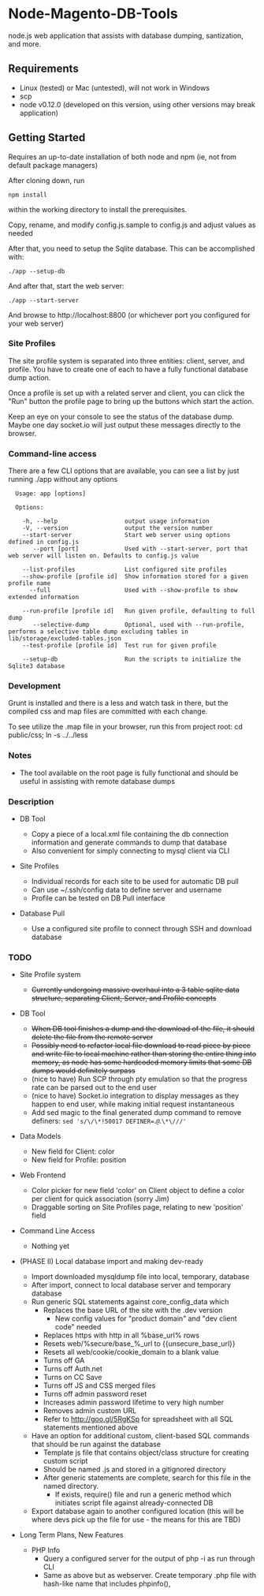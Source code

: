 Node-Magento-DB-Tools
=====================

node.js web application that assists with database dumping, santization, and more.

Requirements
---------------
* Linux (tested) or Mac (untested), will not work in Windows
* scp
* node v0.12.0 (developed on this version, using other versions may break application)


Getting Started
---------------

Requires an up-to-date installation of both node and npm (ie, not from default package managers)

After cloning down, run 
    
    npm install
    
within the working directory to install the prerequisites.

Copy, rename, and modify config.js.sample to config.js and adjust values as needed

After that, you need to setup the Sqlite database. This can be accomplished with:

    ./app --setup-db
    
And after that, start the web server:

    ./app --start-server
    
And browse to http://localhost:8800 (or whichever port you configured for your web server)

### Site Profiles
The site profile system is separated into three entities: client, server, and profile. You have to create one of each to have a fully functional database dump action.

Once a profile is set up with a related server and client, you can click the "Run" button the profile page to bring up the buttons which start the action.
 
Keep an eye on your console to see the status of the database dump. Maybe one day socket.io will just output these messages directly to the browser.

### Command-line access
There are a few CLI options that are available, you can see a list by just running ./app without any options

      Usage: app [options]
    
      Options:
    
        -h, --help                   output usage information
        -V, --version                output the version number
        --start-server               Start web server using options defined in config.js
           --port [port]             Used with --start-server, port that web server will listen on. Defaults to config.js value
                                     
        --list-profiles              List configured site profiles
        --show-profile [profile id]  Show information stored for a given profile name
          --full                     Used with --show-profile to show extended information
                                     
        --run-profile [profile id]   Run given profile, defaulting to full dump
           --selective-dump          Optional, used with --run-profile, performs a selective table dump excluding tables in lib/storage/excluded-tables.json
        --test-profile [profile id]  Test run for given profile
                                     
        --setup-db                   Run the scripts to initialize the Sqlite3 database


### Development
Grunt is installed and there is a less and watch task in there, but the compiled css and map files are committed with each change.

To see utilize the .map file in your browser, run this from project root: cd public/css; ln -s ../../less


### Notes
* The tool available on the root page is fully functional and should be useful in assisting with remote database dumps


### Description
* DB Tool
    * Copy a piece of a local.xml file containing the db connection information and generate commands to dump that database
    * Also convenient for simply connecting to mysql client via CLI

* Site Profiles
    * Individual records for each site to be used for automatic DB pull
    * Can use ~/.ssh/config data to define server and username
    * Profile can be tested on DB Pull interface

* Database Pull
    * Use a configured site profile to connect through SSH and download database


### TODO

* Site Profile system
    * ~~Currently undergoing massive overhaul into a 3 table sqlite data structure, separating Client, Server, and Profile concepts~~
        
* DB Tool
    * ~~When DB tool finishes a dump and the download of the file, it should delete the file from the remote server~~
    * ~~Possibly need to refactor local file download to read piece by piece and write file to local machine rather than storing the entire thing into memory, as node has some hardcoded memory limits that some DB dumps would definitely surpass~~
    * (nice to have) Run SCP through pty emulation so that the progress rate can be parsed out to the end user
    * (nice to have) Socket.io integration to display messages as they happen to end user, while making initial request instantaneous 
    * Add sed magic to the final generated dump command to remove definers: `sed 's/\/\*!50017 DEFINER=`.*`@`.*`\*\///'`

* Data Models
    * New field for Client: color
    * New field for Profile: position
    
* Web Frontend
    * Color picker for new field 'color' on Client object to define a color per client for quick association (sorry Jim)
    * Draggable sorting on Site Profiles page, relating to new 'position' field

* Command Line Access
    * Nothing yet
    
* (PHASE II) Local database import and making dev-ready 
    * Import downloaded mysqldump file into local, temporary, database
    * After import, connect to local database server and temporary database
    * Run generic SQL statements against core_config_data which
        * Replaces the base URL of the site with the .dev version
            * New config values for "product domain" and "dev client code" needed
        * Replaces https with http in all %base_url% rows
        * Resets web/%secure/base_%_url to {{unsecure_base_url}}
        * Resets all web/cookie/cookie_domain to a blank value
        * Turns off GA
        * Turns off Auth.net
        * Turns on CC Save
        * Turns off JS and CSS merged files
        * Turns off admin password reset
        * Increases admin password lifetime to very high number
        * Removes admin custom URL
        * Refer to http://goo.gl/5RgKSp for spreadsheet with all SQL statements mentioned above
    * Have an option for additional custom, client-based SQL commands that should be run against the database
        * Template js file that contains object/class structure for creating custom script
        * Should be named <clientcode>.js and stored in a gitignored directory
        * After generic statements are complete, search for this file in the named directory.
            * If exists, require() file and run a generic method which initiates script file against already-connected DB
    * Export database again to another configured location (this will be where devs pick up the file for use - the means for this are TBD)
     
* Long Term Plans, New Features
    * PHP Info
        * Query a configured server for the output of php -i as run through CLI
        * Same as above but as webserver. Create temporary .php file with hash-like name that includes phpinfo(),

